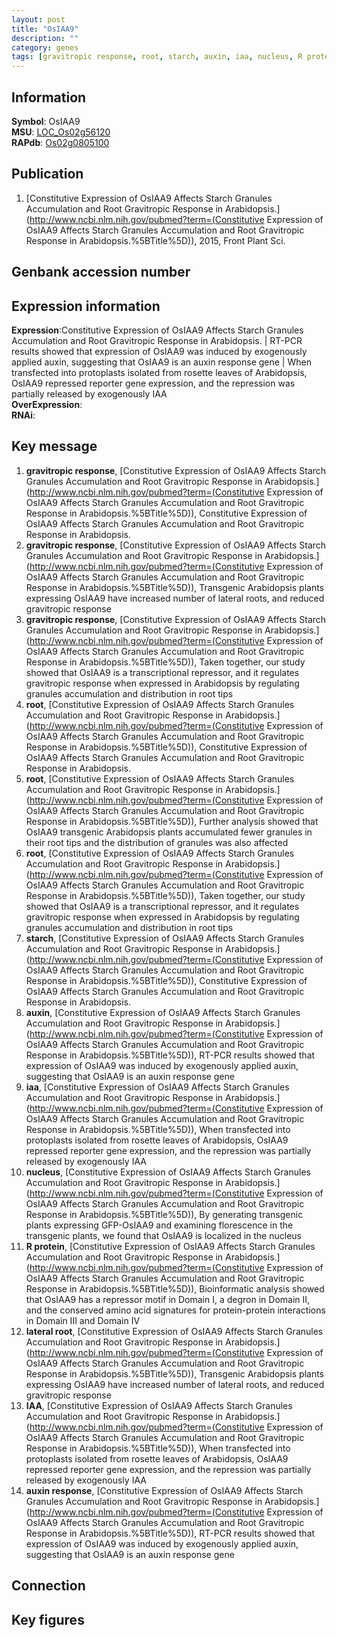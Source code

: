 ```yaml
---
layout: post
title: "OsIAA9"
description: ""
category: genes
tags: [gravitropic response, root, starch, auxin, iaa, nucleus, R protein, lateral root, IAA, auxin response, Gene]
---
```


## Information
__Symbol__: OsIAA9  
__MSU__: [LOC_Os02g56120](http://rice.plantbiology.msu.edu/cgi-bin/ORF_infopage.cgi?orf=LOC_Os02g56120)  
__RAPdb__: [Os02g0805100](http://rapdb.dna.affrc.go.jp/viewer/gbrowse_details/irgsp1?name=Os02g0805100)  

## Publication
1. [Constitutive Expression of OsIAA9 Affects Starch Granules Accumulation and Root Gravitropic Response in Arabidopsis.](http://www.ncbi.nlm.nih.gov/pubmed?term=(Constitutive Expression of OsIAA9 Affects Starch Granules Accumulation and Root Gravitropic Response in Arabidopsis.%5BTitle%5D)), 2015, Front Plant Sci.

## Genbank accession number

## Expression information
__Expression__:Constitutive Expression of OsIAA9 Affects Starch Granules Accumulation and Root Gravitropic Response in Arabidopsis. |  RT-PCR results showed that expression of OsIAA9 was induced by exogenously applied auxin, suggesting that OsIAA9 is an auxin response gene |  When transfected into protoplasts isolated from rosette leaves of Arabidopsis, OsIAA9 repressed reporter gene expression, and the repression was partially released by exogenously IAA  
__OverExpression__:  
__RNAi__:  

## Key message
1. __gravitropic response__, [Constitutive Expression of OsIAA9 Affects Starch Granules Accumulation and Root Gravitropic Response in Arabidopsis.](http://www.ncbi.nlm.nih.gov/pubmed?term=(Constitutive Expression of OsIAA9 Affects Starch Granules Accumulation and Root Gravitropic Response in Arabidopsis.%5BTitle%5D)), Constitutive Expression of OsIAA9 Affects Starch Granules Accumulation and Root Gravitropic Response in Arabidopsis.
2. __gravitropic response__, [Constitutive Expression of OsIAA9 Affects Starch Granules Accumulation and Root Gravitropic Response in Arabidopsis.](http://www.ncbi.nlm.nih.gov/pubmed?term=(Constitutive Expression of OsIAA9 Affects Starch Granules Accumulation and Root Gravitropic Response in Arabidopsis.%5BTitle%5D)),  Transgenic Arabidopsis plants expressing OsIAA9 have increased number of lateral roots, and reduced gravitropic response
3. __gravitropic response__, [Constitutive Expression of OsIAA9 Affects Starch Granules Accumulation and Root Gravitropic Response in Arabidopsis.](http://www.ncbi.nlm.nih.gov/pubmed?term=(Constitutive Expression of OsIAA9 Affects Starch Granules Accumulation and Root Gravitropic Response in Arabidopsis.%5BTitle%5D)),  Taken together, our study showed that OsIAA9 is a transcriptional repressor, and it regulates gravitropic response when expressed in Arabidopsis by regulating granules accumulation and distribution in root tips
4. __root__, [Constitutive Expression of OsIAA9 Affects Starch Granules Accumulation and Root Gravitropic Response in Arabidopsis.](http://www.ncbi.nlm.nih.gov/pubmed?term=(Constitutive Expression of OsIAA9 Affects Starch Granules Accumulation and Root Gravitropic Response in Arabidopsis.%5BTitle%5D)), Constitutive Expression of OsIAA9 Affects Starch Granules Accumulation and Root Gravitropic Response in Arabidopsis.
5. __root__, [Constitutive Expression of OsIAA9 Affects Starch Granules Accumulation and Root Gravitropic Response in Arabidopsis.](http://www.ncbi.nlm.nih.gov/pubmed?term=(Constitutive Expression of OsIAA9 Affects Starch Granules Accumulation and Root Gravitropic Response in Arabidopsis.%5BTitle%5D)),  Further analysis showed that OsIAA9 transgenic Arabidopsis plants accumulated fewer granules in their root tips and the distribution of granules was also affected
6. __root__, [Constitutive Expression of OsIAA9 Affects Starch Granules Accumulation and Root Gravitropic Response in Arabidopsis.](http://www.ncbi.nlm.nih.gov/pubmed?term=(Constitutive Expression of OsIAA9 Affects Starch Granules Accumulation and Root Gravitropic Response in Arabidopsis.%5BTitle%5D)),  Taken together, our study showed that OsIAA9 is a transcriptional repressor, and it regulates gravitropic response when expressed in Arabidopsis by regulating granules accumulation and distribution in root tips
7. __starch__, [Constitutive Expression of OsIAA9 Affects Starch Granules Accumulation and Root Gravitropic Response in Arabidopsis.](http://www.ncbi.nlm.nih.gov/pubmed?term=(Constitutive Expression of OsIAA9 Affects Starch Granules Accumulation and Root Gravitropic Response in Arabidopsis.%5BTitle%5D)), Constitutive Expression of OsIAA9 Affects Starch Granules Accumulation and Root Gravitropic Response in Arabidopsis.
8. __auxin__, [Constitutive Expression of OsIAA9 Affects Starch Granules Accumulation and Root Gravitropic Response in Arabidopsis.](http://www.ncbi.nlm.nih.gov/pubmed?term=(Constitutive Expression of OsIAA9 Affects Starch Granules Accumulation and Root Gravitropic Response in Arabidopsis.%5BTitle%5D)),  RT-PCR results showed that expression of OsIAA9 was induced by exogenously applied auxin, suggesting that OsIAA9 is an auxin response gene
9. __iaa__, [Constitutive Expression of OsIAA9 Affects Starch Granules Accumulation and Root Gravitropic Response in Arabidopsis.](http://www.ncbi.nlm.nih.gov/pubmed?term=(Constitutive Expression of OsIAA9 Affects Starch Granules Accumulation and Root Gravitropic Response in Arabidopsis.%5BTitle%5D)),  When transfected into protoplasts isolated from rosette leaves of Arabidopsis, OsIAA9 repressed reporter gene expression, and the repression was partially released by exogenously IAA
10. __nucleus__, [Constitutive Expression of OsIAA9 Affects Starch Granules Accumulation and Root Gravitropic Response in Arabidopsis.](http://www.ncbi.nlm.nih.gov/pubmed?term=(Constitutive Expression of OsIAA9 Affects Starch Granules Accumulation and Root Gravitropic Response in Arabidopsis.%5BTitle%5D)),  By generating transgenic plants expressing GFP-OsIAA9 and examining florescence in the transgenic plants, we found that OsIAA9 is localized in the nucleus
11. __R protein__, [Constitutive Expression of OsIAA9 Affects Starch Granules Accumulation and Root Gravitropic Response in Arabidopsis.](http://www.ncbi.nlm.nih.gov/pubmed?term=(Constitutive Expression of OsIAA9 Affects Starch Granules Accumulation and Root Gravitropic Response in Arabidopsis.%5BTitle%5D)),  Bioinformatic analysis showed that OsIAA9 has a repressor motif in Domain I, a degron in Domain II, and the conserved amino acid signatures for protein-protein interactions in Domain III and Domain IV
12. __lateral root__, [Constitutive Expression of OsIAA9 Affects Starch Granules Accumulation and Root Gravitropic Response in Arabidopsis.](http://www.ncbi.nlm.nih.gov/pubmed?term=(Constitutive Expression of OsIAA9 Affects Starch Granules Accumulation and Root Gravitropic Response in Arabidopsis.%5BTitle%5D)),  Transgenic Arabidopsis plants expressing OsIAA9 have increased number of lateral roots, and reduced gravitropic response
13. __IAA__, [Constitutive Expression of OsIAA9 Affects Starch Granules Accumulation and Root Gravitropic Response in Arabidopsis.](http://www.ncbi.nlm.nih.gov/pubmed?term=(Constitutive Expression of OsIAA9 Affects Starch Granules Accumulation and Root Gravitropic Response in Arabidopsis.%5BTitle%5D)),  When transfected into protoplasts isolated from rosette leaves of Arabidopsis, OsIAA9 repressed reporter gene expression, and the repression was partially released by exogenously IAA
14. __auxin response__, [Constitutive Expression of OsIAA9 Affects Starch Granules Accumulation and Root Gravitropic Response in Arabidopsis.](http://www.ncbi.nlm.nih.gov/pubmed?term=(Constitutive Expression of OsIAA9 Affects Starch Granules Accumulation and Root Gravitropic Response in Arabidopsis.%5BTitle%5D)),  RT-PCR results showed that expression of OsIAA9 was induced by exogenously applied auxin, suggesting that OsIAA9 is an auxin response gene

## Connection

## Key figures


